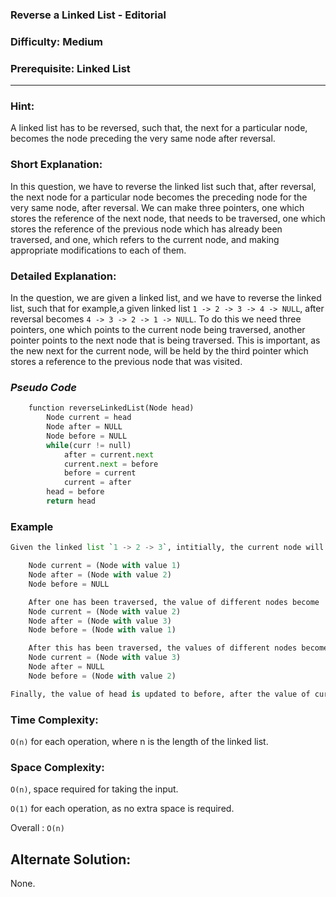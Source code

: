 ### **Reverse a Linked List - Editorial**
### **Difficulty: Medium**
### **Prerequisite: Linked List**
---
### **Hint**:
A linked list has to be reversed, such that, the next for a particular node, becomes the node preceding the very same node after reversal.

### **Short Explanation**:
In this question, we have to reverse the linked list such that, after reversal, the next node for a particular node becomes the preceding node for the very same node, after reversal. We can make three pointers, one which stores the reference of the next node, that needs to be traversed, one which stores the reference of the previous node which has already been traversed, and one, which refers to the current node, and making appropriate modifications to each of them.  

### **Detailed Explanation**:
In the question, we are given a linked list, and we have to reverse the linked list, such that for example,a given linked list `1 -> 2 -> 3 -> 4 -> NULL`, after reversal becomes `4 -> 3 -> 2 -> 1 -> NULL`.
To do this we need three pointers, one which points to the current node being traversed, another pointer points to the next node that is being traversed. This is important, as the new next for the current node, will be held by the third pointer which stores a reference to the previous node that was visited.

### *Pseudo Code*
```python
	function reverseLinkedList(Node head)
		Node current = head
		Node after = NULL
		Node before = NULL
		while(curr != null)
			after = current.next
			current.next = before
			before = current
			current = after
		head = before
		return head
```

### Example
```python
Given the linked list `1 -> 2 -> 3`, intitially, the current node will have node with value = 1.

	Node current = (Node with value 1)
	Node after = (Node with value 2) 
	Node before = NULL

	After one has been traversed, the value of different nodes become
	Node current = (Node with value 2) 
	Node after = (Node with value 3)
	Node before = (Node with value 1)

	After this has been traversed, the values of different nodes become
	Node current = (Node with value 3)
	Node after = NULL
	Node before = (Node with value 2)

Finally, the value of head is updated to before, after the value of current becomes null.
```

### Time Complexity:

`O(n)` for each operation, where n is the length of the linked list.

### Space Complexity:

`O(n)`, space required for taking the input.

`O(1)` for each operation, as no extra space is required.

Overall : `O(n)`

## Alternate Solution:
None.
